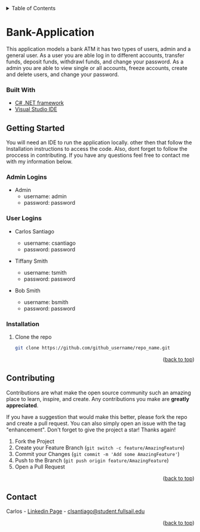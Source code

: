 <!-- TABLE OF CONTENTS -->
<details>
  <summary>Table of Contents</summary>
  <ol>
    <li>
      <a href="#bank-application">Bank Application</a>
      <ul>
        <li><a href="#built-with">Built With</a></li>
      </ul>
    </li>
    <li>
      <a href="#getting-started">Getting Started</a>
      <ul>
        <li><a href="admin-logins">Admin Logins</a></li>
        <li><a href="user-logins">User Logins</a></li>
        <li><a href="#installation">Installation</a></li>
      </ul>
    </li>
    <li><a href="#contributing">Contributing</a></li>
    <li><a href="#contact">Contact</a></li>
  </ol>
</details>

# Bank-Application
This application models a bank ATM it has two types of users, admin and a general user. As a user you are able log in to different accounts, transfer funds, deposit funds, withdrawl funds, and change your password. As a admin you are able to  view single or all accounts, freeze accounts, create and delete users, and change your password.

### Built With
- [C# .NET framework](https://docs.microsoft.com/en-us/dotnet/framework/)
- [Visual Studio IDE](https://visualstudio.microsoft.com/)



<!-- GETTING STARTED -->
## Getting Started

You will need an IDE to run the application locally. other then that follow the Installation instructions to access the code. 
Also, dont forget to follow the proccess in contributing. If you have any questions feel free to contact me with my information below.

### Admin Logins

- Admin
   - username: admin
   - password: password

### User Logins

- Carlos Santiago
   - username: csantiago
   - password: password

- Tiffany Smith
   - username: tsmith
   - password: password

- Bob Smith
   - username: bsmith
   - password: password

### Installation

1. Clone the repo
   ```sh
   git clone https://github.com/github_username/repo_name.git
   ```

<p align="right">(<a href="#top">back to top</a>)</p>


<!-- CONTRIBUTING -->
## Contributing

Contributions are what make the open source community such an amazing place to learn, inspire, and create. Any contributions you make are **greatly appreciated**.

If you have a suggestion that would make this better, please fork the repo and create a pull request. You can also simply open an issue with the tag "enhancement".
Don't forget to give the project a star! Thanks again!

1. Fork the Project
2. Create your Feature Branch (`git switch -c feature/AmazingFeature`)
3. Commit your Changes (`git commit -m 'Add some AmazingFeature'`)
4. Push to the Branch (`git push origin feature/AmazingFeature`)
5. Open a Pull Request

<p align="right">(<a href="#top">back to top</a>)</p>



<!-- CONTACT -->
## Contact

Carlos - [Linkedin Page](https://www.linkedin.com/in/carlos-santiago-b53967224/) - clsantiago@student.fullsail.edu

<p align="right">(<a href="#top">back to top</a>)</p>
